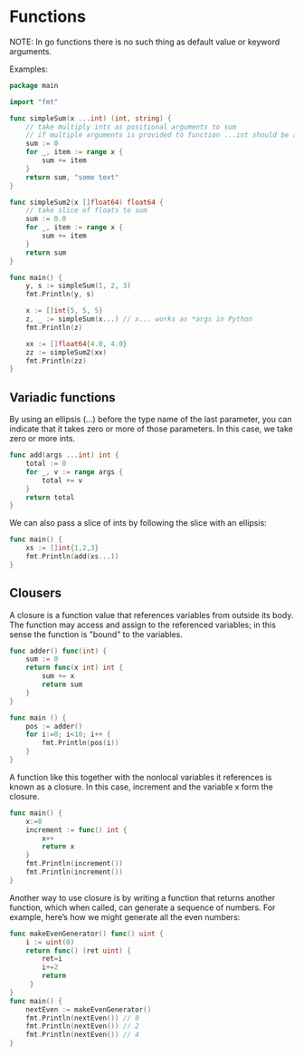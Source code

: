# Functions

NOTE: In go functions there is no such thing as default value or keyword arguments.

Examples: 

``` Go 
package main

import "fmt"

func simpleSum(x ...int) (int, string) {
	// take multiply ints as positional arguments to sum
    // if multiple arguments is provided to function ...int should be at the end.
	sum := 0
	for _, item := range x {
		sum += item
	}
	return sum, "some text"
}

func simpleSum2(x []float64) float64 {
	// take slice of floats to sum
	sum := 0.0
	for _, item := range x {
		sum += item
	}
	return sum
}

func main() {
	y, s := simpleSum(1, 2, 3)
	fmt.Println(y, s)

	x := []int{5, 5, 5}
	z, _ := simpleSum(x...) // x... works as *args in Python
	fmt.Println(z)

	xx := []float64{4.0, 4.0}
	zz := simpleSum2(xx)
	fmt.Println(zz)
}
```

## Variadic functions

By using an ellipsis (...) before the type name of the last parameter, you can indicate that it takes zero or more of those parameters. In this case, we take zero or more ints.

``` Go
func add(args ...int) int { 
    total := 0
    for _, v := range args { 
        total += v
    }
    return total 
}
```
We can also pass a slice of ints by following the slice with an ellipsis:
``` Go
func main() {
    xs := []int{1,2,3} 
    fmt.Println(add(xs...))
}
```

## Clousers

A closure is a function value that references variables from outside its body. The function may access and assign to the referenced variables; in this sense the function is "bound" to the variables.
``` Go
func adder() func(int) {
    sum := 0
    return func(x int) int {
        sum += x
        return sum
    }
}

func main () {
    pos := adder()
    for i:=0; i<10; i++ {
        fmt.Println(pos(i))
    }
}
``` 

A function like this together with the nonlocal variables it references is known as a closure. In this case, increment and the variable x form the closure.

``` Go
func main() { 
    x:=0
    increment := func() int { 
        x++
        return x 
    }
    fmt.Println(increment())
    fmt.Println(increment())
}
```

Another way to use closure is by writing a function that returns another function, which when called, can generate a sequence of numbers. For example, here’s how we might generate all the even numbers:

``` Go 
func makeEvenGenerator() func() uint { 
    i := uint(0)
    return func() (ret uint) { 
        ret=i
        i+=2
        return
     } 
}
func main() {
    nextEven := makeEvenGenerator() 
    fmt.Println(nextEven()) // 0 
    fmt.Println(nextEven()) // 2 
    fmt.Println(nextEven()) // 4
}
```

